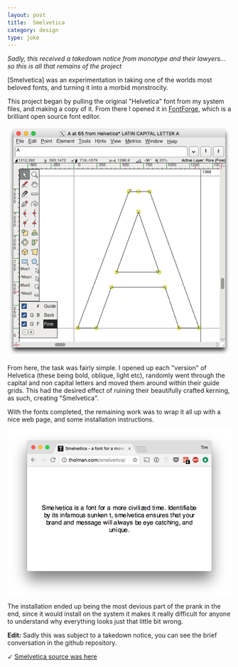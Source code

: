 ```yaml
---
layout: post
title:  Smelvetica
category: design
type: joke
---
```


*Sadly, this received a takedown notice from monotype and their lawyers... so this is all that remains of the project*

[Smelvetica] was an experimentation in taking one of the worlds most beloved fonts, and turning it into a morbid monstrocity.

This project began by pulling the original "Helvetica" font from my system files, and making a copy of it. From there I opened it in [FontForge](https://fontforge.github.io/en-US/), which is a brilliant open source font editor.

![Helvetica opened up for editing in FontForge.](/images/smelvetica-1.png)

From here, the task was fairly simple. I opened up each "version" of Helvetica (these being bold, oblique, light etc), randomly went through the capital and non capital letters and moved them around within their guide grids. This had the desired effect of ruining their beautifully crafted kerning, as such, creating "Smelvetica".

With the fonts completed, the remaining work was to wrap it all up with a nice web page, and some installation instructions.

![The Smelvetica website.](/images/smelvetica-2.png)

The installation ended up being the most devious part of the prank in the end, since it would install on the system it makes it really difficult for anyone to understand why everything looks just that little bit wrong.

**Edit:** Sadly this was subject to a takedown notice, you can see the brief conversation in the github repository.

➶ [Smelvetica source was here](https://github.com/tholman/smelvetica)
